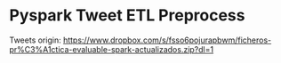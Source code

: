 # Pyspark Tweet ETL Preprocess

Tweets origin: https://www.dropbox.com/s/fsso6pojurapbwm/ficheros-pr%C3%A1ctica-evaluable-spark-actualizados.zip?dl=1
